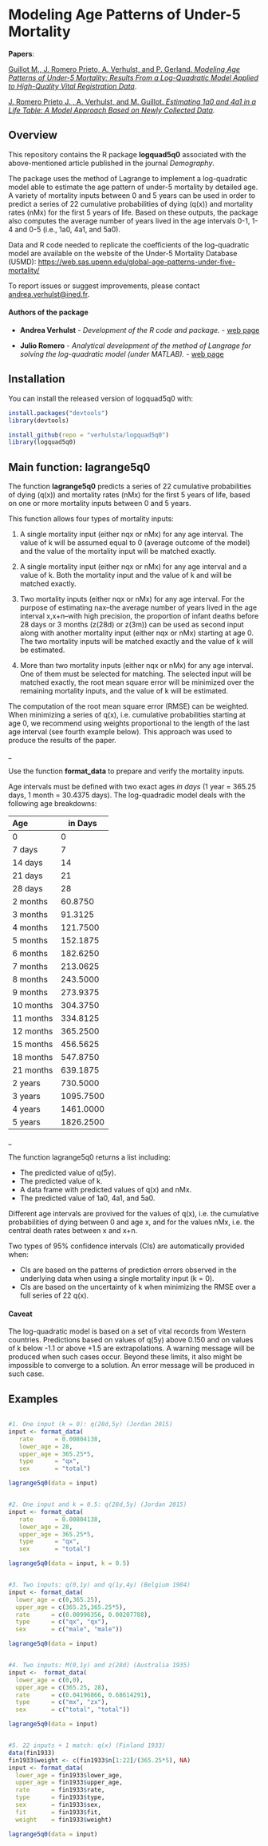 
<!-- README.md is generated from README.Rmd. Please edit that file -->

# Modeling Age Patterns of Under-5 Mortality

<!-- badges: start -->
<!-- badges: end -->

**Papers**: 

[Guillot M., J. Romero Prieto, A. Verhulst, and P. Gerland.
*Modeling Age Patterns of Under-5 Mortality: Results From a
Log-Quadratic Model Applied to High-Quality Vital Registration Data*](https://read.dukeupress.edu/demography/article/59/1/321/293847/Modeling-Age-Patterns-of-Under-5-Mortality-Results).



[J. Romero Prieto J. , A. Verhulst, and M. Guillot.
*Estimating 1a0 and 4a1 in a Life Table: A Model Approach Based on Newly Collected Data*](https://doi.org/10.1215/00703370-11330227).

## Overview

This repository contains the R package **logquad5q0** associated with
the above-mentioned article published in the journal *Demography*.

The package uses the method of Lagrange to implement a log-quadratic
model able to estimate the age pattern of under-5 mortality by detailed
age. A variety of mortality inputs between 0 and 5 years can be used in
order to predict a series of 22 cumulative probabilities of dying (q(x))
and mortality rates (nMx) for the first 5 years of life. Based on these
outputs, the package also computes the average number of years lived in
the age intervals 0-1, 1-4 and 0-5 (i.e., 1a0, 4a1, and 5a0).

Data and R code needed to replicate the coefficients of the
log-quadratic model are available on the website of the Under-5
Mortality Database (U5MD):
<https://web.sas.upenn.edu/global-age-patterns-under-five-mortality/>

To report issues or suggest improvements, please contact
<andrea.verhulst@ined.fr>.

#### Authors of the package

- **Andrea Verhulst** - *Development of the R code and package.* - [web
  page](https://www.ined.fr/en/research/researchers/Verhulst+Andrea)

- **Julio Romero** - *Analytical development of the method of Langrage
  for solving the log-quadratic model (under MATLAB).* - [web
  page](https://www.lshtm.ac.uk/aboutus/people/romero-prieto.julio)

## Installation

You can install the released version of logquad5q0 with:

``` r
install.packages("devtools")
library(devtools)

install_github(repo = "verhulsta/logquad5q0")
library(logquad5q0)
```

## Main function: lagrange5q0

The function **lagrange5q0** predicts a series of 22 cumulative
probabilities of dying (q(x)) and mortality rates (nMx) for the first 5
years of life, based on one or more mortality inputs between 0 and 5
years.

This function allows four types of mortality inputs:

1.  A single mortality input (either nqx or nMx) for any age interval.
    The value of k will be assumed equal to 0 (average outcome of the
    model) and the value of the mortality input will be matched exactly.

2.  A single mortality input (either nqx or nMx) for any age interval
    and a value of k. Both the mortality input and the value of k and
    will be matched exactly.

3.  Two mortality inputs (either nqx or nMx) for any age interval. For
    the purpose of estimating nax–the average number of years lived in
    the age interval x,x+n–with high precision, the proportion of infant
    deaths before 28 days or 3 months (z(28d) or z(3m)) can be used as
    second input along with another mortality input (either nqx or nMx)
    starting at age 0. The two mortality inputs will be matched exactly
    and the value of k will be estimated.

4.  More than two mortality inputs (either nqx or nMx) for any age
    interval. One of them must be selected for matching. The selected
    input will be matched exactly, the root mean square error will be
    minimized over the remaining mortality inputs, and the value of k
    will be estimated.

The computation of the root mean square error (RMSE) can be weighted.
When minimizing a series of q(x), i.e. cumulative probabilities starting
at age 0, we recommend using weights proportional to the length of the
last age interval (see fourth example below). This approach was used to
produce the results of the paper.

\_

Use the function **format_data** to prepare and verify the mortality
inputs.

Age intervals must be defined with two exact ages *in days* (1 year =
365.25 days, 1 month = 30.4375 days). The log-quadradic model deals with
the following age breakdowns:

| Age       | in Days   |
|:----------|-----------|
| 0         | 0         |
| 7 days    | 7         |
| 14 days   | 14        |
| 21 days   | 21        |
| 28 days   | 28        |
| 2 months  | 60.8750   |
| 3 months  | 91.3125   |
| 4 months  | 121.7500  |
| 5 months  | 152.1875  |
| 6 months  | 182.6250  |
| 7 months  | 213.0625  |
| 8 months  | 243.5000  |
| 9 months  | 273.9375  |
| 10 months | 304.3750  |
| 11 months | 334.8125  |
| 12 months | 365.2500  |
| 15 months | 456.5625  |
| 18 months | 547.8750  |
| 21 months | 639.1875  |
| 2 years   | 730.5000  |
| 3 years   | 1095.7500 |
| 4 years   | 1461.0000 |
| 5 years   | 1826.2500 |

\_

The function lagrange5q0 returns a list including:

- The predicted value of q(5y).
- The predicted value of k.
- A data frame with predicted values of q(x) and nMx.
- The predicted value of 1a0, 4a1, and 5a0.

Different age intervals are provived for the values of q(x), i.e. the
cumulative probabilities of dying between 0 and age x, and for the
values nMx, i.e. the central death rates between x and x+n.

Two types of 95% confidence intervals (CIs) are automatically provided
when:

- CIs are based on the patterns of prediction errors observed in the
  underlying data when using a single mortality input (k = 0).
- CIs are based on the uncertainty of k when minimizing the RMSE over a
  full series of 22 q(x).

#### Caveat

The log-quadratic model is based on a set of vital records from Western
countries. Predictions based on values of q(5y) above 0.150 and on
values of k below -1.1 or above +1.5 are extrapolations. A warning
message will be produced when such cases occur. Beyond these limits, it
also might be impossible to converge to a solution. An error message
will be produced in such case.

## Examples

``` r

#1. One input (k = 0): q(28d,5y) (Jordan 2015)
input <- format_data(
   rate      = 0.00804138,
   lower_age = 28,
   upper_age = 365.25*5,
   type      = "qx",
   sex       = "total")

lagrange5q0(data = input)


#2. One input and k = 0.5: q(28d,5y) (Jordan 2015)
input <- format_data(
   rate      = 0.00804138,
   lower_age = 28,
   upper_age = 365.25*5,
   type      = "qx",
   sex       = "total")

lagrange5q0(data = input, k = 0.5)


#3. Two inputs: q(0,1y) and q(1y,4y) (Belgium 1984)
input <- format_data(
  lower_age = c(0,365.25),
  upper_age = c(365.25,365.25*5),
  rate      = c(0.00996356, 0.00207788),
  type      = c("qx", "qx"),
  sex       = c("male", "male"))

lagrange5q0(data = input)


#4. Two inputs: M(0,1y) and z(28d) (Australia 1935)
input <-  format_data(
  lower_age = c(0,0),
  upper_age = c(365.25, 28),
  rate      = c(0.04196866, 0.68614291),
  type      = c("mx", "zx"),
  sex       = c("total", "total"))

lagrange5q0(data = input)


#5. 22 inputs + 1 match: q(x) (Finland 1933)
data(fin1933)
fin1933$weight <- c(fin1933$n[1:22]/(365.25*5), NA) 
input <- format_data(
  lower_age = fin1933$lower_age,
  upper_age = fin1933$upper_age,
  rate      = fin1933$rate,
  type      = fin1933$type,
  sex       = fin1933$sex,
  fit       = fin1933$fit,
  weight    = fin1933$weight)

lagrange5q0(data = input)
```
